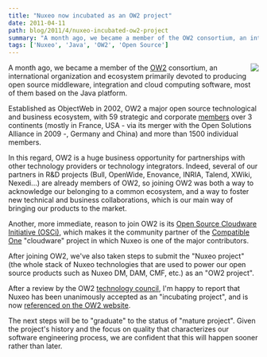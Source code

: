 ```yaml
---
title: "Nuxeo now incubated as an OW2 project"
date: 2011-04-11
path: blog/2011/4/nuxeo-incubated-ow2-project
summary: "A month ago, we became a member of the OW2 consortium, an international organization and ecosystem primarily devoted to producing open source middleware, integration and cloud computing software, most of them based on the Java platform."
tags: ['Nuxeo', 'Java', 'OW2', 'Open Source']
---
```



<img src="http://upload.wikimedia.org/wikipedia/commons/0/0e/Ow2-logo.png" align="right">A month ago, we became a member of the <a href="http://www.ow2.org/">OW2</a> consortium, an international organization and ecosystem primarily devoted to producing open source middleware, integration and cloud computing software, most of them based on the Java platform.

Established as ObjectWeb in 2002, OW2 a major open source technological and business ecosystem, with 59 strategic and corporate <a href="http://www.ow2.org/view/MembershipJoining/ConsortiumMembers">members</a> over 3 continents (mostly in France, USA - via its merger with the Open Solutions Alliance in 2009 -, Germany and China) and more than 1500 individual members.

<!-- more -->

In this regard, OW2 is a huge business opportunity for partnerships with other technology providers or technology integrators. Indeed, several of our partners in R&amp;D projects (Bull, OpenWide, Enovance, INRIA, Talend, XWiki, Nexedi...) are already members of OW2, so joining OW2 was both a way to acknowledge our belonging to a common ecosystem, and a way to foster new technical and business collaborations, which is our main way of bringing our products to the market.

Another, more  immediate, reason to join OW2 is its <a href="http://www.ow2.org/view/Cloud/">Open Source Cloudware Initiative (OSCi)</a>, which makes it the community partner of the <a href="http://compatibleone.org/">Compatible One</a> "cloudware" project in which Nuxeo is one of the major contributors.

After joining OW2, we've also taken steps to submit the "Nuxeo project" (the whole stack of Nuxeo technologies that are used to power our open source products such as Nuxeo DM, DAM, CMF, etc.) as an "OW2 project".

After a review by the OW2 <a href="http://www.ow2.org/view/TechnologyCouncil/">technology council</a>, I'm happy to report that Nuxeo has been unanimously accepted as an "incubating project", and is now <a href="http://www.ow2.org/view/ActivitiesDashboard/Nuxeo">referenced on the OW2 website</a>.

The next steps will be to "graduate" to the status of "mature project". Given the project's history and the focus on quality that characterizes our software engineering process, we are confident that this will happen sooner rather than later.

